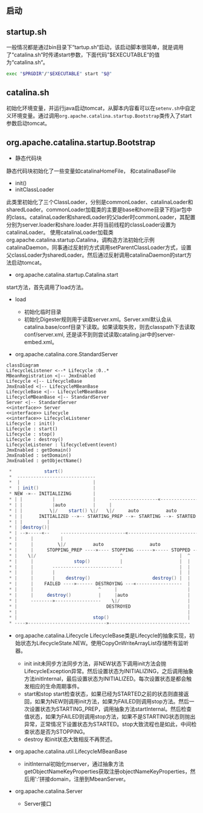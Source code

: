 ## 启动

## startup.sh

一般情况都是通过bin目录下“tartup.sh“启动，该启动脚本很简单，就是调用了“catalina.sh“时传递start参数，下面代码”$EXECUTABLE“的值为“catalina.sh“。
```bash
exec "$PRGDIR"/"$EXECUTABLE" start "$@"
```
## catalina.sh

初始化环境变量，并运行java启动tomcat，从脚本内容看可以在`setenv.sh`中自定义环境变量。通过调用`org.apache.catalina.startup.Bootstrap`类传入了start参数启动tomcat。

## org.apache.catalina.startup.Bootstrap
- 静态代码块

静态代码块初始化了一些变量如catalinaHomeFile， 和catalinaBaseFile

- init()
- initClassLoader

 此类里初始化了三个ClassLoader，分别是commonLoader、catalinaLoader和sharedLoader。commonLoader加载类的主要是base和home目录下的jar包中的class。catalinaLoader和sharedLoader的父lader时commonLoader，其配置分别为server.loader和share.loader.并将当前线程的classLoader设置为catalinaLoader。
 使用catalinaLoader加载类org.apache.catalina.startup.Catalina，调构造方法初始化示例catalinaDaemon，同事通过反射的方式调用setParentClassLoader方式，设置父classLoader为sharedLoader。然后通过反射调用catalinaDaemon的start方法启动tomcat。

- org.apache.catalina.startup.Catalina.start

start方法，首先调用了load方法。

- load
    + 初始化临时目录
    + 初始化Digester规则用于读取server.xml。Server.xml默认会从catalina.base/conf目录下读取。如果读取失败，则去classpath下去读取conf/server.xml, 还是读不到则尝试读取cataling.jar中的server-embed.xml。

- org.apache.catalina.core.StandardServer

```mermaid
classDiagram
LifecycleListener <--* Lifecycle :0..*
MBeanRegistration <|-- JmxEnabled
Lifecycle <|-- LifecycleBase
JmxEnabled <|-- LifecycleMBeanBase
LifecycleBase <|-- LifecycleMBeanBase
LifecycleMBeanBase <|-- StandardServer
Server <|-- StandardServer
<<interface>> Server
<<interface>> Lifecycle
<<interface>> LifecycleListener
Lifecycle : init()
Lifecycle : start()
Lifecycle : stop()
Lifecycle : destroy()
LifecycleListener : lifecycleEvent(event)
JmxEnabled : getDomain()
JmxEnabled : setDomain()
JmxEnabled : getObjectName()

```


```java
 *            start()
 *  -----------------------------
 *  |                           |
 *  | init()                    |
 * NEW -»-- INITIALIZING        |
 * | |           |              |     ------------------«-----------------------
 * | |           |auto          |     |                                        |
 * | |          \|/    start() \|/   \|/     auto          auto         stop() |
 * | |      INITIALIZED --»-- STARTING_PREP --»- STARTING --»- STARTED --»---  |
 * | |         |                                                            |  |
 * | |destroy()|                                                            |  |
 * | --»-----«--    ------------------------«--------------------------------  ^
 * |     |          |                                                          |
 * |     |         \|/          auto                 auto              start() |
 * |     |     STOPPING_PREP ----»---- STOPPING ------»----- STOPPED -----»-----
 * |    \|/                               ^                     |  ^
 * |     |               stop()           |                     |  |
 * |     |       --------------------------                     |  |
 * |     |       |                                              |  |
 * |     |       |    destroy()                       destroy() |  |
 * |     |    FAILED ----»------ DESTROYING ---«-----------------  |
 * |     |                        ^     |                          |
 * |     |     destroy()          |     |auto                      |
 * |     --------»-----------------    \|/                         |
 * |                                 DESTROYED                     |
 * |                                                               |
 * |                            stop()                             |
 * ----»-----------------------------»------------------------------
```

- org.apache.catalina.Lifecycle
   LifecycleBase类是Lifecycle的抽象实现，初始状态为LifecycleState.NEW。使用CopyOnWriteArrayList存储所有监听器。

   + init
    init未同步方法同步方法，非NEW状态下调用init方法会抛LifecycleException异常。然后设置状态为INITIALIZING，之后调用抽象方法initInternal，最后设置状态为INITIALIZED。每次设置状态是都会触发相应的生命周期事件。
   + start和stop
    start检查状态，如果已经为STARTED之前的状态则直接返回，如果为NEW则调用init方法，如果为FAILED则调用stop方法。然后一次设置状态为STARTING_PREP，调用抽象方法startInternal。然后检查值状态，如果为FAILED则调用stop方法，如果不是STARTING状态则抛出异常，正常情况下设置状态为STARTED。stop大致流程也是如此，中间检查状态是否为STOPPING。
    + destroy
    和init状态大致相反不再赘述。
- org.apache.catalina.util.LifecycleMBeanBase
    + initInternal初始化mserver，通过抽象方法getObjectNameKeyProperties获取注册objectNameKeyProperties，然后用':'拼接domain，注册到MbeanServer。

- org.apache.catalina.Server
    + Server接口